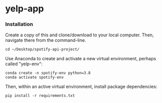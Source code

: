 # yelp-app

### Installation
Create a copy of this and clone/download to your local computer. Then, navigate there from the command-line.

```
cd ~/Desktop/spotify-api-project/
```

Use Anaconda to create and activate a new virtual environment, perhaps called "yelp-env":

```
conda create -n spotify-env python=3.8
conda activate spotify-env
```

Then, within an active virtual environment, install package dependencies:

```
pip install -r requirements.txt
```